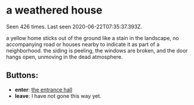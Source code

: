 # a weathered house

Seen 426 times. Last seen 2020-06-22T07:35:37.393Z.

a yellow home sticks out of the ground like a stain in the landscape, no accompanying road or houses nearby to indicate it as part of a neighborhood. the siding is peeling, the windows are broken, and the door hangs open, unmoving in the dead atmosphere.

## Buttons:

- **enter**: [the entrance hall](the-entrance-hall-Nx0mvfh.md)
- **leave**: I have not gone this way yet.
